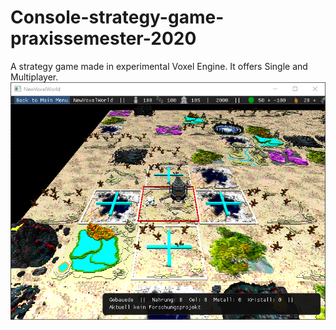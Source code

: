 # Console-strategy-game-praxissemester-2020

A strategy game made in experimental Voxel Engine. It offers Single and Multiplayer. 
![alt text](GameBoard.png)
